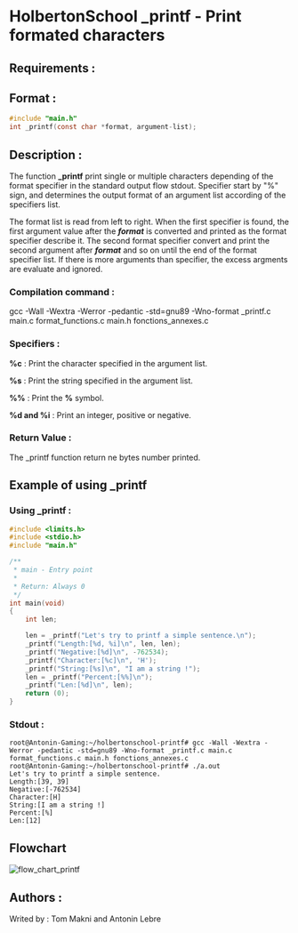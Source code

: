 # HolbertonSchool _printf - Print formated characters

## Requirements :


## Format :

```c
#include "main.h"
int _printf(const char *format, argument-list);
```

## Description :

The function **_printf** print single or multiple characters depending of the format specifier in the standard output flow stdout.
Specifier start by "%" sign, and determines the output format of an argument list according of the specifiers list.

The format list is read from left to right. When the first specifier is found, the first argument value after the ***format*** is converted and printed as the format specifier describe it. The second format specifier convert and print the second argument after ***format*** and so on until the end of the format specifier list. If there is more arguments than specifier, the excess argments are evaluate and ignored.

### Compilation command :

gcc -Wall -Wextra -Werror -pedantic -std=gnu89 -Wno-format _printf.c main.c format_functions.c main.h fonctions_annexes.c

### Specifiers :

**%c** : Print the character specified in the argument list.

**%s** : Print the string specified in the argument list.

**%%** : Print the **%** symbol.

**%d and %i** : Print an integer, positive or negative.

### Return Value :

The _printf function return ne bytes number printed.

## Example of using _printf

### Using _printf :
```c
#include <limits.h>
#include <stdio.h>
#include "main.h"

/**
 * main - Entry point
 *
 * Return: Always 0
 */
int main(void)
{
    int len;

    len = _printf("Let's try to printf a simple sentence.\n");
    _printf("Length:[%d, %i]\n", len, len);
    _printf("Negative:[%d]\n", -762534);
    _printf("Character:[%c]\n", 'H');
    _printf("String:[%s]\n", "I am a string !");
    len = _printf("Percent:[%%]\n");
    _printf("Len:[%d]\n", len);
    return (0);
}
```
### Stdout :
```
root@Antonin-Gaming:~/holbertonschool-printf# gcc -Wall -Wextra -Werror -pedantic -std=gnu89 -Wno-format _printf.c main.c format_functions.c main.h fonctions_annexes.c
root@Antonin-Gaming:~/holbertonschool-printf# ./a.out
Let's try to printf a simple sentence.
Length:[39, 39]
Negative:[-762534]
Character:[H]
String:[I am a string !]
Percent:[%]
Len:[12]
```
## Flowchart

![flow_chart_printf](https://github.com/user-attachments/assets/a9fb6b52-b7dd-4dc6-8936-102624d26e5a)

## Authors :

Writed by : Tom Makni and Antonin Lebre
